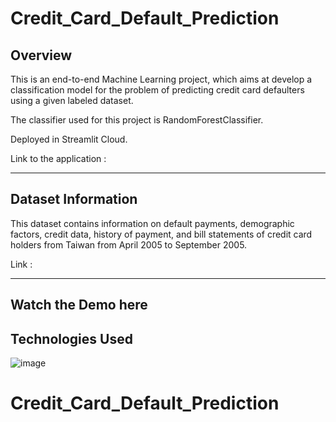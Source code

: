 # Credit_Card_Default_Prediction

 
## Overview

This is an end-to-end Machine Learning project, which aims at develop a classification model for the problem of predicting credit card defaulters using a given labeled dataset.

The classifier used for this project is RandomForestClassifier.

Deployed in Streamlit Cloud.

Link to the application :
*****************************

## Dataset Information
This dataset contains information on default payments, demographic factors, credit data, history of payment, and bill statements of credit card holders
from Taiwan from April 2005 to September 2005.

Link : 
******************************
## Watch the Demo here


## Technologies Used

![image]()
# Credit_Card_Default_Prediction
